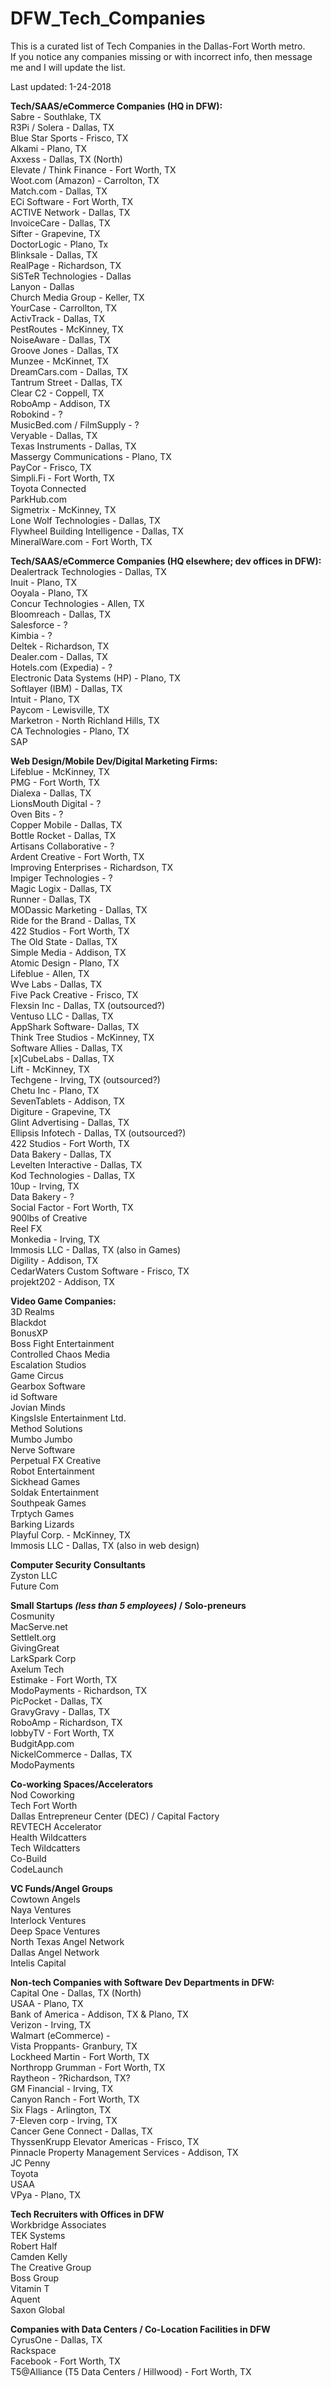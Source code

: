 # DFW_Tech_Companies
This is a curated list of Tech Companies in the Dallas-Fort Worth metro.<br/>
If you notice any companies missing or with incorrect info, then message me and I will update the list.<br/>

Last updated: 1-24-2018

<strong>Tech/SAAS/eCommerce Companies (HQ in DFW):</strong> <br/>
Sabre - Southlake, TX<br/>
R3Pi / Solera - Dallas, TX<br/>
Blue Star Sports - Frisco, TX <br/>
Alkami - Plano, TX <br/>
Axxess - Dallas, TX (North) <br/>
Elevate / Think Finance - Fort Worth, TX <br/>
Woot.com (Amazon) - Carrolton, TX <br/>
Match.com - Dallas, TX <br/>
ECi Software - Fort Worth, TX <br/>
ACTIVE Network - Dallas, TX <br/>
InvoiceCare - Dallas, TX <br/>
Sifter - Grapevine, TX <br/>
DoctorLogic - Plano, Tx <br/>
Blinksale - Dallas, TX <br/>
RealPage - Richardson, TX <br/>
SiSTeR Technologies - Dallas <br/>
Lanyon - Dallas <br/>
Church Media Group - Keller, TX <br/>
YourCase - Carrollton, TX <br/>
ActivTrack - Dallas, TX<br/>
PestRoutes - McKinney, TX<br/>
NoiseAware - Dallas, TX<br/>
Groove Jones - Dallas, TX<br/>
Munzee - McKinnet, TX<br/>
DreamCars.com - Dallas, TX<br/>
Tantrum Street - Dallas, TX<br/>
Clear C2 - Coppell, TX<br/>
RoboAmp - Addison, TX<br/>
Robokind - ?<br/>
MusicBed.com / FilmSupply - ?<br/>
Veryable - Dallas, TX<br/>
Texas Instruments - Dallas, TX<br/>
Massergy Communications - Plano, TX<br/>
PayCor - Frisco, TX<br/>
Simpli.Fi - Fort Worth, TX<br/>
Toyota Connected<br/>
ParkHub.com<br/>
Sigmetrix - McKinney, TX<br/>
Lone Wolf Technologies - Dallas, TX<br/>
Flywheel Building Intelligence - Dallas, TX<br/>
MineralWare.com - Fort Worth, TX<br/>

<strong>Tech/SAAS/eCommerce Companies (HQ elsewhere; dev offices in DFW):</strong> <br/>
Dealertrack Technologies - Dallas, TX<br/>
Inuit - Plano, TX<br/>
Ooyala - Plano, TX<br/>
Concur Technologies - Allen, TX<br/>
Bloomreach - Dallas, TX<br/>
Salesforce - ? <br/>
Kimbia - ?<br/>
Deltek - Richardson, TX<br/>
Dealer.com - Dallas, TX<br/>
Hotels.com (Expedia) - ?<br/>
Electronic Data Systems (HP) - Plano, TX<br/>
Softlayer (IBM) - Dallas, TX<br/>
Intuit - Plano, TX <br/>
Paycom - Lewisville, TX<br/>
Marketron - North Richland Hills, TX<br/>
CA Technologies - Plano, TX<br/>
SAP<br/>

<strong>Web Design/Mobile Dev/Digital Marketing Firms:</strong> <br/>
Lifeblue - McKinney, TX<br/>
PMG - Fort Worth, TX <br/>
Dialexa - Dallas, TX <br/>
LionsMouth Digital - ? <br/>
Oven Bits - ? <br/>
Copper Mobile - Dallas, TX <br/>
Bottle Rocket - Dallas, TX <br/>
Artisans Collaborative - ? <br/>
Ardent Creative - Fort Worth, TX <br/>
Improving Enterprises - Richardson, TX <br/>
Impiger Technologies - ?<br/>
Magic Logix - Dallas, TX<br/>
Runner - Dallas, TX<br/>
MODassic Marketing - Dallas, TX<br/>
Ride for the Brand - Dallas, TX<br/>
422 Studios - Fort Worth, TX<br/>
The Old State - Dallas, TX<br/>
Simple Media - Addison, TX<br/>
Atomic Design - Plano, TX<br/>
Lifeblue - Allen, TX<br/>
Wve Labs - Dallas, TX<br/>
Five Pack Creative - Frisco, TX<br/>
Flexsin Inc - Dallas, TX (outsourced?)<br/>
Ventuso LLC - Dallas, TX<br/>
AppShark Software- Dallas, TX<br/>
Think Tree Studios - McKinney, TX<br/>
Software Allies - Dallas, TX<br/>
[x]CubeLabs - Dallas, TX<br/>
Lift - McKinney, TX<br/>
Techgene - Irving, TX (outsourced?)<br/>
Chetu Inc - Plano, TX<br/>
SevenTablets - Addison, TX<br/>
Digiture - Grapevine, TX<br/>
Glint Advertising - Dallas, TX<br/>
Ellipsis Infotech - Dallas, TX (outsourced?) <br/>
422 Studios - Fort Worth, TX <br/>
Data Bakery - Dallas, TX <br/>
Levelten Interactive - Dallas, TX<br/>
Kod Technologies - Dallas, TX<br/>
10up - Irving, TX<br/>
Data Bakery - ?<br/>
Social Factor - Fort Worth, TX<br/>
900lbs of Creative<br/>
Reel FX<br/>
Monkedia - Irving, TX<br/>
Immosis LLC - Dallas, TX (also in Games)<br/>
Digility - Addison, TX<br/>
CedarWaters Custom Software - Frisco, TX<br/>
projekt202 - Addison, TX<br/>

<strong>Video Game Companies:</strong><br/>
3D Realms<br/>
Blackdot<br/>
BonusXP<br/>
Boss Fight Entertainment<br/>
Controlled Chaos Media<br/>
Escalation Studios<br/>
Game Circus<br/>
Gearbox Software<br/>
id Software<br/>
Jovian Minds<br/>
KingsIsle Entertainment Ltd.<br/>
Method Solutions<br/>
Mumbo Jumbo<br/>
Nerve Software<br/>
Perpetual FX Creative<br/>
Robot Entertainment<br/>
Sickhead Games<br/>
Soldak Entertainment<br/>
Southpeak Games<br/>
Trptych Games<br/>
Barking Lizards<br/>
Playful Corp. - McKinney, TX<br/>
Immosis LLC - Dallas, TX (also in web design)<br/>

<strong>Computer Security Consultants</strong><br/>
Zyston LLC<br/>
Future Com<br/>

<strong>Small Startups <em>(less than 5 employees)</em> / Solo-preneurs</strong><br/>
Cosmunity<br/>
MacServe.net<br/>
SettleIt.org<br/>
GivingGreat<br/>
LarkSpark Corp<br/>
Axelum Tech<br/>
Estimake - Fort Worth, TX<br/>
ModoPayments - Richardson, TX<br/>
PicPocket - Dallas, TX<br/>
GravyGravy - Dallas, TX<br/>
RoboAmp - Richardson, TX<br/>
lobbyTV - Fort Worth, TX<br/>
BudgitApp.com<br/>
NickelCommerce - Dallas, TX<br/>
ModoPayments<br/>

<strong>Co-working Spaces/Accelerators</strong><br/>
Nod Coworking<br/>
Tech Fort Worth<br/>
Dallas Entrepreneur Center (DEC) / Capital Factory<br/>
REVTECH Accelerator<br/>
Health Wildcatters<br/>
Tech Wildcatters<br/>
Co-Build<br/>
CodeLaunch<br/>

<strong>VC Funds/Angel Groups</strong><br/>
Cowtown Angels<br/>
Naya Ventures<br/>
Interlock Ventures<br/>
Deep Space Ventures<br/>
North Texas Angel Network<br/>
Dallas Angel Network<br/>
Intelis Capital<br/>

<strong>Non-tech Companies with Software Dev Departments in DFW:</strong> <br/>
Capital One - Dallas, TX (North) <br/>
USAA - Plano, TX<br/>
Bank of America - Addison, TX & Plano, TX <br/>
Verizon - Irving, TX <br/>
Walmart (eCommerce) -  <br/>
Vista Proppants- Granbury, TX <br/>
Lockheed Martin - Fort Worth, TX <br/>
Northropp Grumman - Fort Worth, TX <br/>
Raytheon - ?Richardson, TX? <br/>
GM Financial - Irving, TX <br/>
Canyon Ranch - Fort Worth, TX <br/>
Six Flags - Arlington, TX <br/>
7-Eleven corp - Irving, TX <br/>
Cancer Gene Connect - Dallas, TX <br/>
ThyssenKrupp Elevator Americas - Frisco, TX <br/>
Pinnacle Property Management Services - Addison, TX<br/>
JC Penny<br/>
Toyota<br/>
USAA<br/>
VPya - Plano, TX</br>

<strong>Tech Recruiters with Offices in DFW</strong><br/>
Workbridge Associates<br/>
TEK Systems<br/>
Robert Half<br/>
Camden Kelly<br/>
The Creative Group<br/>
Boss Group<br/>
Vitamin T<br/>
Aquent<br/>
Saxon Global</br>

<strong>Companies with Data Centers / Co-Location Facilities in DFW</strong><br/>
CyrusOne - Dallas, TX<br/>
Rackspace<br/>
Facebook - Fort Worth, TX<br/>
T5@Alliance (T5 Data Centers / Hillwood) - Fort Worth, TX<br/>
